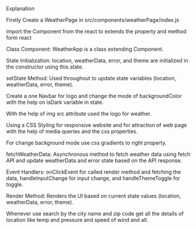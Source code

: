 Explanation

Firstly Create a WeatherPage in src/components/weatherPage/index.js

import the Component from the react to extends the property and method form react

Class Component: WeatherApp is a class extending Component.

State Initialization: location, weatherData, error, and theme are initialized in the constructor using this.state.

setState Method: Used throughout to update state variables (location, weatherData, error, theme).

Create a one Navbar for logo and change the mode of backgroundColor with the help on isDark variable in state.

With the help of img src attribute used the logo for weather.

Using a CSS Styling for responsive website and for attraction of web page with the help of media queries and the css properties.

For change background mode use css gradients to right property.

fetchWeatherData: Asynchronous method to fetch weather data using fetch API and update weatherData and error state based on the API response.

Event Handlers: onClickEvent for called render method and fetching the data, handleInputChange for input change, and handleThemeToggle for toggle.

Render Method: Renders the UI based on current state values (location, weatherData, error, theme).

Whenever use search by the city name and zip code get all the details of location like temp and pressure and speed of wind and all.

